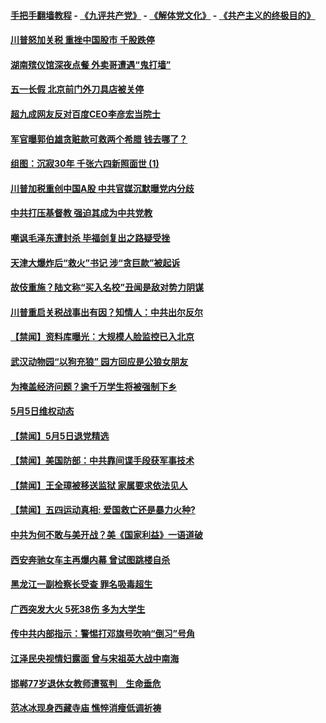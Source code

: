 #### [手把手翻墙教程](https://github.com/gfw-breaker/guides/wiki) -  [《九评共产党》](https://github.com/gfw-breaker/9ping.md?t=05061238) - [《解体党文化》](https://github.com/gfw-breaker/jtdwh.md?t=05061238) - [《共产主义的终极目的》](https://github.com/gfw-breaker/gczydzjmd.md?t=05061238)

#### [川普怒加关税 重挫中国股市 千股跌停](../pages/prog204/a102571937.md?t=05061238) 


#### [湖南殡仪馆深夜点餐 外卖哥遭遇“鬼打墙”](../pages/prog204/a102571897.md?t=05061238) 

#### [五一长假 北京前门外刀具店被关停](../pages/prog204/a102571921.md?t=05061238) 

#### [超九成网友反对百度CEO李彦宏当院士](../pages/prog204/a102571906.md?t=05061238) 

#### [军官曝郭伯雄贪赃款可救两个希腊 钱去哪了？](../pages/prog204/a102571857.md?t=05061238) 

#### [组图：沉寂30年 千张六四新照面世 (1)](../pages/prog204/a102571783.md?t=05061238) 

#### [川普加税重创中国A股 中共官媒沉默曝党内分歧](../pages/prog204/a102571777.md?t=05061238) 

#### [中共打压基督教 强迫其成为中共党教](../pages/prog204/a102571780.md?t=05061238) 

#### [嘲讽毛泽东遭封杀 毕福剑复出之路疑受挫](../pages/prog204/a102571751.md?t=05061238) 

#### [天津大爆炸后“救火”书记 涉“贪巨款”被起诉](../pages/prog204/a102571702.md?t=05061238) 

#### [故伎重施？陆文称“买入名校”丑闻是敌对势力阴谋](../pages/prog204/a102571693.md?t=05061238) 

#### [川普重启关税战事出有因？知情人：中共出尔反尔](../pages/prog204/a102571691.md?t=05061238) 

#### [【禁闻】资料库曝光：大规模人脸监控已入北京](../pages/prog204/a102571620.md?t=05061238) 

#### [武汉动物园“以狗充狼” 园方回应是公狼女朋友](../pages/prog204/a102571678.md?t=05061238) 

#### [为掩盖经济问题？逾千万学生将被强制下乡](../pages/prog204/a102571604.md?t=05061238) 

#### [5月5日维权动态](../pages/prog204/a102571608.md?t=05061238) 

#### [【禁闻】5月5日退党精选](../pages/prog204/a102571610.md?t=05061238) 

#### [【禁闻】美国防部：中共靠间谍手段获军事技术](../pages/prog204/a102571580.md?t=05061238) 

#### [【禁闻】王全璋被移送监狱 家属要求依法见人](../pages/prog204/a102571591.md?t=05061238) 

#### [【禁闻】五四运动真相: 爱国救亡还是暴力火种?](../pages/prog204/a102571544.md?t=05061238) 

#### [中共为何不敢与美开战？美《国家利益》一语道破](../pages/prog204/a102571453.md?t=05061238) 

#### [西安奔驰女车主再爆内幕 曾试图跳楼自杀](../pages/prog204/a102571418.md?t=05061238) 

#### [黑龙江一副检察长受查 罪名吸毒超生](../pages/prog204/a102571423.md?t=05061238) 

#### [广西突发大火 5死38伤 多为大学生](../pages/prog204/a102571408.md?t=05061238) 

#### [传中共内部指示：警惕打邓旗号吹响“倒习”号角](../pages/prog204/a102571343.md?t=05061238) 

#### [江泽民央视情妇露面 曾与宋祖英大战中南海](../pages/prog204/a102571327.md?t=05061238) 

#### [邯郸77岁退休女教师遭冤判　生命垂危](../pages/prog204/a102571321.md?t=05061238) 

#### [范冰冰现身西藏寺庙 憔悴消瘦低调祈祷](../pages/prog204/a102571304.md?t=05061238) 

